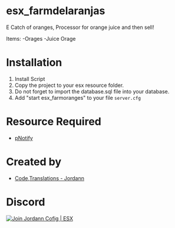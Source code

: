 # esx_farmdelaranjas

E Catch of oranges, Processor for orange juice and then sell!

Items:
-Orages
-Juice Orage

# Installation
1. Install Script
3. Copy the project to your esx resource folder.
4. Do not forget to import the database.sql file into your database.
5. Add "start esx_farmoranges" to your file `server.cfg`


# Resource Required
- [pNotify](https://github.com/ESX-Brasil/pNotify)

# Created by
- [Code,Translations - Jordann](https://github.com/jordann124)

# Discord

[![Join Jordann Cofig | ESX](https://discordapp.com/api/guilds/584087495755563008/embed.png?style=banner2)](https://discord.gg/AkDrAuP)
